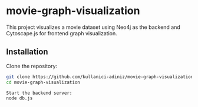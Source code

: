 # movie-graph-visualization

This project visualizes a movie dataset using Neo4j as the backend and Cytoscape.js for frontend graph visualization.

## Installation

Clone the repository:
   ```bash
   git clone https://github.com/kullanici-adiniz/movie-graph-visualization.git
   cd movie-graph-visualization

Start the backend server:
node db.js
